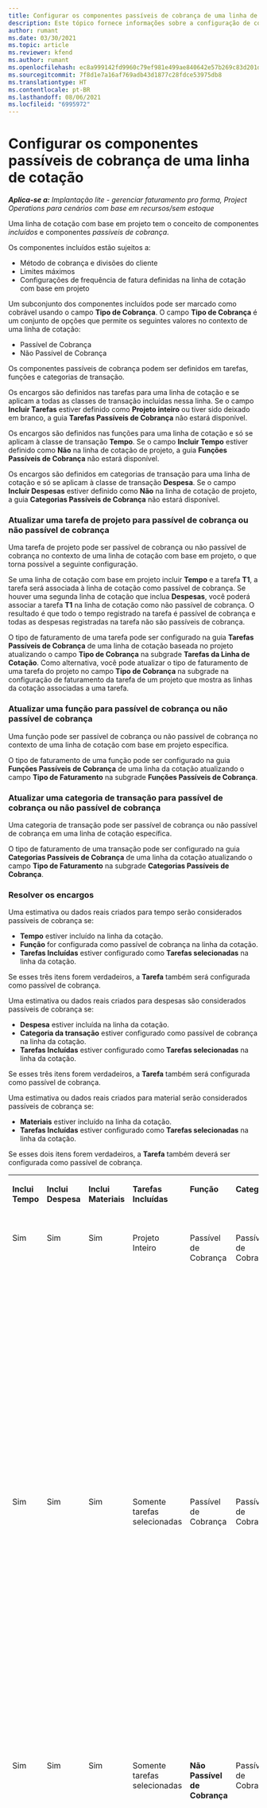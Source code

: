 ```yaml
---
title: Configurar os componentes passíveis de cobrança de uma linha de cotação
description: Este tópico fornece informações sobre a configuração de componentes passíveis de cobrança e não passíveis de cobrança em uma linha de cotação com base em projeto.
author: rumant
ms.date: 03/30/2021
ms.topic: article
ms.reviewer: kfend
ms.author: rumant
ms.openlocfilehash: ec8a999142fd9960c79ef981e499ae840642e57b269c83d201d2db006179de09
ms.sourcegitcommit: 7f8d1e7a16af769adb43d1877c28fdce53975db8
ms.translationtype: HT
ms.contentlocale: pt-BR
ms.lasthandoff: 08/06/2021
ms.locfileid: "6995972"
---
```

# <a name="configure-the-chargeable-components-of-a-quote-line"></a>Configurar os componentes passíveis de cobrança de uma linha de cotação 

_**Aplica-se a:** Implantação lite - gerenciar faturamento pro forma, Project Operations para cenários com base em recursos/sem estoque_

Uma linha de cotação com base em projeto tem o conceito de componentes *incluídos* e componentes *passíveis de cobrança*.

Os componentes incluídos estão sujeitos a:

  - Método de cobrança e divisões do cliente
  - Limites máximos 
  - Configurações de frequência de fatura definidas na linha de cotação com base em projeto

Um subconjunto dos componentes incluídos pode ser marcado como cobrável usando o campo **Tipo de Cobrança**. O campo **Tipo de Cobrança** é um conjunto de opções que permite os seguintes valores no contexto de uma linha de cotação:

  - Passível de Cobrança
  - Não Passível de Cobrança

Os componentes passíveis de cobrança podem ser definidos em tarefas, funções e categorias de transação.

Os encargos são definidos nas tarefas para uma linha de cotação e se aplicam a todas as classes de transação incluídas nessa linha. Se o campo **Incluir Tarefas** estiver definido como **Projeto inteiro** ou tiver sido deixado em branco, a guia **Tarefas Passíveis de Cobrança** não estará disponível.

Os encargos são definidos nas funções para uma linha de cotação e só se aplicam à classe de transação **Tempo**. Se o campo **Incluir Tempo** estiver definido como **Não** na linha de cotação de projeto, a guia **Funções Passíveis de Cobrança** não estará disponível.

Os encargos são definidos em categorias de transação para uma linha de cotação e só se aplicam à classe de transação **Despesa**. Se o campo **Incluir Despesas** estiver definido como **Não** na linha de cotação de projeto, a guia **Categorias Passíveis de Cobrança** não estará disponível.

### <a name="update-a-project-task-to-be-chargeable-or-non-chargeable"></a>Atualizar uma tarefa de projeto para passível de cobrança ou não passível de cobrança

Uma tarefa de projeto pode ser passível de cobrança ou não passível de cobrança no contexto de uma linha de cotação com base em projeto, o que torna possível a seguinte configuração.

Se uma linha de cotação com base em projeto incluir **Tempo** e a tarefa **T1**, a tarefa será associada à linha de cotação como passível de cobrança. Se houver uma segunda linha de cotação que inclua **Despesas**, você poderá associar a tarefa **T1** na linha de cotação como não passível de cobrança. O resultado é que todo o tempo registrado na tarefa é passível de cobrança e todas as despesas registradas na tarefa não são passíveis de cobrança.

O tipo de faturamento de uma tarefa pode ser configurado na guia **Tarefas Passíveis de Cobrança** de uma linha de cotação baseada no projeto atualizando o campo **Tipo de Cobrança** na subgrade **Tarefas da Linha de Cotação**. Como alternativa, você pode atualizar o tipo de faturamento de uma tarefa do projeto no campo **Tipo de Cobrança** na subgrade na configuração de faturamento da tarefa de um projeto que mostra as linhas da cotação associadas a uma tarefa.

### <a name="update-a-role-to-be-chargeable-or-non-chargeable"></a>Atualizar uma função para passível de cobrança ou não passível de cobrança

Uma função pode ser passível de cobrança ou não passível de cobrança no contexto de uma linha de cotação com base em projeto específica.

O tipo de faturamento de uma função pode ser configurado na guia **Funções Passíveis de Cobrança** de uma linha da cotação atualizando o campo **Tipo de Faturamento** na subgrade **Funções Passíveis de Cobrança**.

### <a name="update-a-transaction-category-to-be-chargeable-or-non-chargeable"></a>Atualizar uma categoria de transação para passível de cobrança ou não passível de cobrança

Uma categoria de transação pode ser passível de cobrança ou não passível de cobrança em uma linha de cotação específica.

O tipo de faturamento de uma transação pode ser configurado na guia **Categorias Passíveis de Cobrança** de uma linha da cotação atualizando o campo **Tipo de Faturamento** na subgrade **Categorias Passíveis de Cobrança**.

### <a name="resolve-chargeability"></a>Resolver os encargos
Uma estimativa ou dados reais criados para tempo serão considerados passíveis de cobrança se:

   - **Tempo** estiver incluído na linha da cotação.
   - **Função** for configurada como passível de cobrança na linha da cotação.
   - **Tarefas Incluídas** estiver configurado como **Tarefas selecionadas** na linha da cotação. 

Se esses três itens forem verdadeiros, a **Tarefa** também será configurada como passível de cobrança. 

Uma estimativa ou dados reais criados para despesas são considerados passíveis de cobrança se: 

   - **Despesa** estiver incluída na linha da cotação.
   - **Categoria da transação** estiver configurado como passível de cobrança na linha da cotação.
   - **Tarefas Incluídas** estiver configurado como **Tarefas selecionadas** na linha da cotação.

Se esses três itens forem verdadeiros, a **Tarefa** também será configurada como passível de cobrança. 

Uma estimativa ou dados reais criados para material serão considerados passíveis de cobrança se:

   - **Materiais** estiver incluído na linha da cotação.
   - **Tarefas Incluídas** estiver configurado como **Tarefas selecionadas** na linha da cotação.

Se esses dois itens forem verdadeiros, a **Tarefa** também deverá ser configurada como passível de cobrança. 


<table border="0" cellspacing="0" cellpadding="0">
    <tbody>
        <tr>
            <td width="70" valign="top">
                <p>
                    <strong>Inclui Tempo</strong>
                </p>
            </td>
            <td width="78" valign="top">
                <p>
                    <strong>Inclui Despesa</strong>
                    <strong></strong>
                </p>
            </td>
            <td width="63" valign="top">
                <p>
                    <strong>Inclui Materiais</strong>
                    <strong></strong>
                </p>
            </td>
            <td width="75" valign="top">
                <p>
                    <strong>Tarefas Incluídas</strong>
                    <strong></strong>
                </p>
            </td>
            <td width="65" valign="top">
                <p>
                    <strong>Função</strong>
                    <strong></strong>
                </p>
            </td>
            <td width="70" valign="top">
                <p>
                    <strong>Categoria</strong>
                    <strong></strong>
                </p>
            </td>
            <td width="65" valign="top">
                <p>
                    <strong>Tarefa</strong>
                    <strong></strong>
                </p>
            </td>
            <td width="350" valign="top">
                <p>
                    <strong>Impacto de encargos</strong>
                </p>
            </td>
        </tr>
        <tr>
            <td width="70" valign="top">
                <p>
Sim </p>
            </td>
            <td width="78" valign="top">
                <p>
Sim </p>
            </td>
            <td width="63" valign="top">
                <p>
Sim </p>
            </td>
            <td width="75" valign="top">
                <p>
Projeto Inteiro </p>
            </td>
            <td width="65" valign="top">
                <p>
Passível de Cobrança </p>
            </td>
            <td width="70" valign="top">
                <p>
Passível de Cobrança </p>
            </td>
            <td width="65" valign="top">
                <p>
Não pode ser definido </p>
            </td>
            <td width="350" valign="top">
                <p>
Cobrança em um tempo real: Passível de Cobrança </p>
                <p>
Tipo de cobrança em uma despesa real: Passível de Cobrança </p>
                <p>
Tipo de cobrança em um material real: Passível de Cobrança </p>
            </td>
        </tr>
        <tr>
            <td width="70" valign="top">
                <p>
Sim </p>
            </td>
            <td width="78" valign="top">
                <p>
Sim </p>
            </td>
            <td width="63" valign="top">
                <p>
Sim </p>
            </td>
            <td width="75" valign="top">
                <p>
Somente tarefas selecionadas </p>
            </td>
            <td width="65" valign="top">
                <p>
Passível de Cobrança </p>
            </td>
            <td width="70" valign="top">
                <p>
Passível de Cobrança </p>
            </td>
            <td width="65" valign="top">
                <p>
Passível de Cobrança </p>
            </td>
            <td width="350" valign="top">
                <p>
Cobrança em um tempo real: Passível de Cobrança </p>
                <p>
Tipo de cobrança em uma despesa real: Passível de Cobrança </p>
                <p>
Tipo de cobrança em um material real: Passível de Cobrança </p>
            </td>
        </tr>
        <tr>
            <td width="70" valign="top">
                <p>
Sim </p>
            </td>
            <td width="78" valign="top">
                <p>
Sim </p>
            </td>
            <td width="63" valign="top">
                <p>
Sim </p>
            </td>
            <td width="75" valign="top">
                <p>
Somente tarefas selecionadas </p>
            </td>
            <td width="65" valign="top">
                <p>
                    <strong>Não Passível de Cobrança</strong>
                </p>
            </td>
            <td width="70" valign="top">
                <p>
Passível de Cobrança </p>
            </td>
            <td width="65" valign="top">
                <p>
Passível de Cobrança </p>
            </td>
            <td width="350" valign="top">
                <p>
Cobrança em um tempo real: <strong>Não Passível de Cobrança</strong>
                </p>
                <p>
Tipo de cobrança em uma despesa real: Passível de Cobrança </p>
                <p>
Tipo de cobrança em um material real: Passível de Cobrança </p>
            </td>
        </tr>
        <tr>
            <td width="70" valign="top">
                <p>
Sim </p>
            </td>
            <td width="78" valign="top">
                <p>
Sim </p>
            </td>
            <td width="63" valign="top">
                <p>
Sim </p>
            </td>
            <td width="75" valign="top">
                <p>
Somente tarefas selecionadas </p>
            </td>
            <td width="65" valign="top">
                <p>
Passível de Cobrança </p>
            </td>
            <td width="70" valign="top">
                <p>
Passível de Cobrança </p>
            </td>
            <td width="65" valign="top">
                <p>
                    <strong>Não Passível de Cobrança</strong>
                </p>
            </td>
            <td width="350" valign="top">
                <p>
Cobrança em um tempo real: <strong>Não Passível de Cobrança</strong>
                </p>
                <p>
Tipo de cobrança em despesa real: <strong>Não Passível de Cobrança</strong>
                </p>
                <p>
Tipo de cobrança em um material real: <strong>Não Passível de Cobrança</strong>
                </p>
            </td>
        </tr>
        <tr>
            <td width="70" valign="top">
                <p>
Sim </p>
            </td>
            <td width="78" valign="top">
                <p>
Sim </p>
            </td>
            <td width="63" valign="top">
                <p>
Sim </p>
            </td>
            <td width="75" valign="top">
                <p>
Somente tarefas selecionadas </p>
            </td>
            <td width="65" valign="top">
                <p>
                    <strong>Não Passível de Cobrança</strong>
                </p>
            </td>
            <td width="70" valign="top">
                <p>
Passível de Cobrança </p>
            </td>
            <td width="65" valign="top">
                <p>
                    <strong>Não Passível de Cobrança</strong>
                </p>
            </td>
            <td width="350" valign="top">
                <p>
Cobrança em um tempo real: <strong>Não Passível de Cobrança</strong>
                </p>
                <p>
Tipo de cobrança em despesa real: <strong>Não Passível de Cobrança</strong>
                </p>
                <p>
Tipo de cobrança em um material real: <strong>Não Passível de Cobrança</strong>
                </p>
            </td>
        </tr>
        <tr>
            <td width="70" valign="top">
                <p>
Sim </p>
            </td>
            <td width="78" valign="top">
                <p>
Sim </p>
            </td>
            <td width="63" valign="top">
                <p>
Sim </p>
            </td>
            <td width="75" valign="top">
                <p>
Somente tarefas selecionadas </p>
            </td>
            <td width="65" valign="top">
                <p>
                    <strong>Não Passível de Cobrança</strong>
                </p>
            </td>
            <td width="70" valign="top">
                <p>
                    <strong>Não Passível de Cobrança</strong>
                </p>
            </td>
            <td width="65" valign="top">
                <p>
Passível de Cobrança </p>
            </td>
            <td width="350" valign="top">
                <p>
Cobrança em um tempo real: <strong>Não Passível de Cobrança</strong>
                </p>
                <p>
Tipo de cobrança em despesa real: <strong>Não Passível de Cobrança</strong>
                </p>
                <p>
Tipo de cobrança em um material real: Passível de Cobrança </p>
            </td>
        </tr>
        <tr>
            <td width="70" valign="top">
                <p>
                    <strong>No</strong>
                </p>
            </td>
            <td width="78" valign="top">
                <p>
Sim </p>
            </td>
            <td width="63" valign="top">
                <p>
Sim </p>
            </td>
            <td width="75" valign="top">
                <p>
Projeto Inteiro </p>
            </td>
            <td width="65" valign="top">
                <p>
Não pode ser definido </p>
            </td>
            <td width="70" valign="top">
                <p>
                    <strong>Passível de Cobrança</strong>
                </p>
            </td>
            <td width="65" valign="top">
                <p>
Não pode ser definido </p>
            </td>
            <td width="350" valign="top">
                <p>
Cobrança em um tempo real: <strong>Não disponível</strong>
                </p>
                <p>
Tipo de cobrança em uma despesa real: Passível de Cobrança </p>
                <p>
Tipo de cobrança em um material real: Passível de Cobrança </p>
            </td>
        </tr>
        <tr>
            <td width="70" valign="top">
                <p>
                    <strong>No</strong>
                </p>
            </td>
            <td width="78" valign="top">
                <p>
Sim </p>
            </td>
            <td width="63" valign="top">
                <p>
Sim </p>
            </td>
            <td width="75" valign="top">
                <p>
Projeto Inteiro </p>
            </td>
            <td width="65" valign="top">
                <p>
Não pode ser definido </p>
            </td>
            <td width="70" valign="top">
                <p>
                    <strong>Não Passível de Cobrança</strong>
                </p>
            </td>
            <td width="65" valign="top">
                <p>
Não pode ser definido </p>
            </td>
            <td width="350" valign="top">
                <p>
Cobrança em um tempo real: <strong>Não disponível</strong>
                </p>
                <p>
Tipo de cobrança em despesa real: <strong>Não passível de cobrança</strong>
                </p>
                <p>
Tipo de cobrança em um material real: Passível de Cobrança </p>
            </td>
        </tr>
        <tr>
            <td width="70" valign="top">
                <p>
Sim </p>
            </td>
            <td width="78" valign="top">
                <p>
                    <strong>No</strong>
                </p>
            </td>
            <td width="63" valign="top">
                <p>
Sim </p>
            </td>
            <td width="75" valign="top">
                <p>
Projeto Inteiro </p>
            </td>
            <td width="65" valign="top">
                <p>
Passível de Cobrança </p>
            </td>
            <td width="70" valign="top">
                <p>
Não pode ser definido </p>
            </td>
            <td width="65" valign="top">
                <p>
Não pode ser definido </p>
            </td>
            <td width="350" valign="top">
                <p>
Cobrança em um tempo real: Passível de Cobrança </p>
                <p>
Tipo de cobrança em despesa real: <strong>Não disponível</strong>
                </p>
                <p>
Tipo de cobrança em um material real: Passível de Cobrança </p>
            </td>
        </tr>
        <tr>
            <td width="70" valign="top">
                <p>
Sim </p>
            </td>
            <td width="78" valign="top">
                <p>
                    <strong>No</strong>
                </p>
            </td>
            <td width="63" valign="top">
                <p>
Sim </p>
            </td>
            <td width="75" valign="top">
                <p>
Projeto Inteiro </p>
            </td>
            <td width="65" valign="top">
                <p>
                    <strong>Não Passível de Cobrança</strong>
                </p>
            </td>
            <td width="70" valign="top">
                <p>
Não pode ser definido </p>
            </td>
            <td width="65" valign="top">
                <p>
Não pode ser definido </p>
            </td>
            <td width="350" valign="top">
                <p>
Cobrança em um tempo real: <strong>Não passível de cobrança</strong>
                </p>
                <p>
Tipo de cobrança em despesa real: <strong>Não disponível</strong>
                </p>
                <p>
Tipo de cobrança em um material real: Passível de Cobrança </p>
            </td>
        </tr>
        <tr>
            <td width="70" valign="top">
                <p>
Sim </p>
            </td>
            <td width="78" valign="top">
                <p>
Sim </p>
            </td>
            <td width="63" valign="top">
                <p>
                    <strong>No</strong>
                </p>
            </td>
            <td width="75" valign="top">
                <p>
Projeto Inteiro </p>
            </td>
            <td width="65" valign="top">
                <p>
Passível de Cobrança </p>
            </td>
            <td width="70" valign="top">
                <p>
Passível de Cobrança </p>
            </td>
            <td width="65" valign="top">
                <p>
Não pode ser definido </p>
            </td>
            <td width="350" valign="top">
                <p>
Cobrança em um tempo real: Passível de Cobrança </p>
                <p>
Tipo de cobrança em uma despesa real: Passível de Cobrança </p>
                <p>
Tipo de cobrança em material real: <strong>Não disponível</strong>
                </p>
            </td>
        </tr>
        <tr>
            <td width="70" valign="top">
                <p>
Sim </p>
            </td>
            <td width="78" valign="top">
                <p>
Sim </p>
            </td>
            <td width="63" valign="top">
                <p>
                    <strong>No</strong>
                </p>
            </td>
            <td width="75" valign="top">
                <p>
Projeto Inteiro </p>
            </td>
            <td width="65" valign="top">
                <p>
                    <strong>Não Passível de Cobrança</strong>
                </p>
            </td>
            <td width="70" valign="top">
                <p>
                    <strong>Não Passível de Cobrança</strong>
                </p>
            </td>
            <td width="65" valign="top">
                <p>
Não pode ser definido </p>
            </td>
            <td width="350" valign="top">
                <p>
Cobrança em um tempo real: <strong>Não passível de cobrança</strong>
                </p>
                <p>
Tipo de cobrança em despesa real: <strong>Não passível de cobrança</strong>
                </p>
                <p>
Tipo de cobrança em material real: <strong>Não disponível</strong>
                </p>
            </td>
        </tr>
    </tbody>
</table>



[!INCLUDE[footer-include](../../includes/footer-banner.md)]
